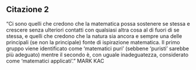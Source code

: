 ## Citazione 2

“Ci sono quelli che credono che la matematica possa sostenere se stessa e crescere senza ulteriori contatti con qualsiasi altra cosa al di fuori di se stessa, e quelli che credono che la natura sia ancora e sempre una delle principali (se non la principale) fonte di ispirazione matematica. Il primo gruppo viene identificato come ‘matematici puri’ (sebbene ‘puristi’ sarebbe più adeguato) mentre il secondo è, con uguale inadeguatezza, considerato come ‘matematici applicati’.”
MARK KAC